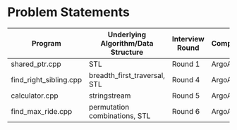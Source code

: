 # Problem Statements

| Program                | Underlying Algorithm/Data Structure | Interview Round | Company |
| ---------------------- | ----------------------------------- | --------------- | ------- |
| shared_ptr.cpp         | STL                                 | Round 1         | ArgoAI  |
| find_right_sibling.cpp | breadth_first_traversal, STL        | Round 4         | ArgoAI  |
| calculator.cpp         | stringstream                        | Round 5         | ArgoAI  |
| find_max_ride.cpp      | permutation combinations, STL       | Round 6         | ArgoAI  |
